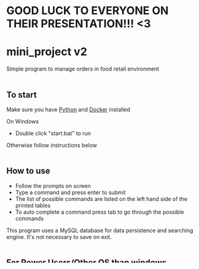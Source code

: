 # GOOD LUCK TO EVERYONE ON THEIR PRESENTATION!!! <3

# mini_project v2
Simple program to manage orders in food retail environment
</br>
</br>
## To start
Make sure you have [Python](https://www.python.org/downloads/) and [Docker](https://docs.docker.com/get-docker/) installed

On Windows
* Double click "start.bat" to run

Otherwise follow instructions below
</br>
</br>

## How to use
* Follow the prompts on screen
* Type a command and press enter to submit
* The list of possible commands are listed on the left hand side of the printed tables
* To auto complete a command press tab to go through the possible commands

This program uses a MySQL database for data persistence and searching engine. It's not necessary to save on exit.
</br>
</br>
## For Power Users/Other OS than windows

Add .env file to run with the following details
- MYSQL_HOST (address to MySQL server)
- MYSQL_PORT (port to MySQL Server; 3306 default)
- MYSQL_PASSWORD
- MYSQL_USER
- DB (Database name you would like to use for app; no need to pre-initialize it)

On root of the project folder run
* 'python -m venv .venv'
* On windows console/command line:
  * '.venv\Scripts\activate.bat'
* On windows powershell:
  * '.\\.venv\Scripts\Activate.ps1'
* 'python -m pip install -r .\requirements.txt'
* 'docker-compose up -d'
* 'python -m src'
</br>
</br>

## ToDo
- [x] Separate logic from file_handlers and UI
- [x] Not depending on pre-existing DB
- [x] SubMenu Functions
    - [x] Show table
    - [x] Add to table
    - [x] Update item on table
    - [x] Remove item from table
- [x] Apply SubMenu to Couriers
- [x] Apply SubMenu to Products
- [x] Apply SubMenu to Customers
- [x] Default empty string to "Null"
- [ ] Validating user input for SubMenu
- [x] Order menu
  <!-- - [ ] Make courier_id and customer_id default to Null when original entries deleted -->
  - [x] Make baskets delete in cascade when original transaction deleted
  - [x] Add uuid for order_id (transaction_id)
  - [x] View orders
  - [x] Add order function
  - [x] Basket menu
    - [x] Show basket for a transaction
    - [x] Add basket entry
    - [ ] Update basket entry
    - [ ] Remove basket entry
  - [x] Change order status
  - [ ] Update order details
  - [ ] Remove order
- [x] Quick first setup (start.bat) with a batch file
- [ ] Show orders for a specific date
  - [ ] Show a basket an order under a specific date
- [ ] Separate menu's logic by file
- [x] Save function / export DB in CSV format
- [x] Load function / import DB in CSV format
- [x] Commented code
- [ ] Unit tested code
- [ ] Add "deleted" field to courier, products and customer tables
- [ ] List orders by status or couriers
- [ ] Track product inventory
- [x] Save uuid as binary(16) for performance
